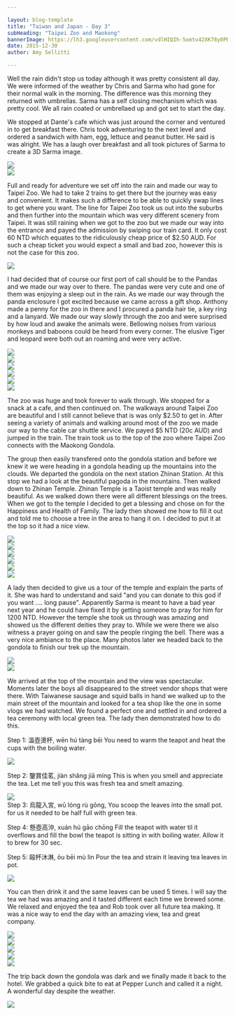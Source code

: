 ```yaml
---

layout: blog-template
title: "Taiwan and Japan - Day 3"
subHeading: "Taipei Zoo and Maokong"
bannerImage: https://lh3.googleusercontent.com/vdlHIQIh-5omtu42XK78y0PRQCW2cvo1hmweC0kWf9aPrwR0KXZugR3S2uzbfsT3MsgHtcB8j7vh8BnCi42iNKrpVNpPKd07SSjJLEFvZIPYAThzRBb39QzBcZ1WxCXjT-7ZVcsJGQ=w2400
date: 2015-12-30
author: Amy Sellitti

---
```

Well the rain didn't stop us today although it was pretty consistent all day. We were informed of the weather by Chris and Sarma who had gone for their normal walk in the morning. The difference was this morning they returned with umbrellas. Sarma has a self closing mechanism which was pretty cool. We all rain coated or umbrellaed up and got set to start the day.

We stopped at Dante's cafe which was just around the corner and ventured in to get breakfast there. Chris took adventuring to the next level and ordered a sandwich with ham, egg, lettuce and peanut butter. He said is was alright. We has a laugh over breakfast and all took pictures of Sarma to create a 3D Sarma image. 

<div class="center-image"><img src="https://lh3.googleusercontent.com/vbaYiVaST-jr8k4H-ecXjRqCYirO4_1ryJqlJwb_4ikB97vO9nm2o6BY8B0R5JpsCgNKPYQrsb5y0jdYq8Eh9-M22BpqvcLPPl8IemO7AcF4bnd-eev6wuBQozVDo_LJOexo7XJ3jA=w2400" /></div>
<div class="center-image"><img src="https://lh3.googleusercontent.com/ds-bRXaIJhqtEVBrpPaIGHwZGdprbbvkktrLOJxnO0QNVzRDieg91p61G2m0g17ckjzQDqyi_5YTHWp23mndRijobJghWgxudqETSjw64Xtes1_adLe5OlcYN9jiwzRt5x35mTUTdw=w2400" /></div>

Full and ready for adventure we set off into the rain and made our way to Taipei Zoo. We had to take 2 trains to get there but the journey was easy and convenient. It makes such a difference to be able to quickly swap lines to get where you want. The line for Taipei Zoo took us out into the suburbs and then further into the mountain which was very different scenery from Taipei. It was still raining when we got to the zoo but we made our way into the entrance and payed the admission by swiping our train card. It only cost 60 NTD which equates to the ridiculously cheap price of $2.50 AUD. For such a cheap ticket you would expect a small and bad zoo, however this is not the case for this zoo. 

<div class="center-image"><img src="https://lh3.googleusercontent.com/C9t8TIPKcH6ZpytpyhOJlGT4WZDYNeFlLX17Q6W-z9AN1MgAobM64-ASBRYukX5qjErENsNC-kY5zmEK0dewJQioS5-GIjK9panZgzwH_mt3Yk3Y7TPYlpnk0SuL2GrSseHV17Sjaw=w2400" /></div>

I had decided that of course our first port of call should be to the Pandas and we made our way over to there. The pandas were very cute and one of them was enjoying a sleep out in the rain. As we made our way through the panda enclosure I got excited because we came across a gift shop. Anthony made a penny for the zoo in there and I procured a panda hair tie, a key ring and a lanyard. We made our way slowly through the zoo and were surprised by how loud and awake the animals were. Bellowing noises from various monkeys and baboons could be heard from every corner. The elusive Tiger and leopard were both out an roaming and were very active. 

<div class="center-image"><img src="https://lh3.googleusercontent.com/qyB8yZ2cV4c45xQQmr7ITui_nAZVu0PytPk9dmN9RiRdaEHwkUZ756f7XWLM482mx3AThmMwnm_cww54Ys9bHEFsNbUQzt9sGC4RVui5YngRJRpcOreUW1CuA7sKvwy1P0tNJBqFFA=w2400" /></div>
<div class="center-image"><img src="https://lh3.googleusercontent.com/X_4fbJiAHqXaVwwu2OPG4JFs4Up1sSymNR6xtOY_eIe1x4Red6pc6VVSpzIcXpp1csBiBNpglXbRV0Tgb0UjBeG6oeBhXP9SDv4menSHOjwi9xWfaZeX1SH_1PT5WxHbsq4K0VtvCg=w2400" /></div>
<div class="center-image"><img src="https://lh3.googleusercontent.com/h4_uggIHostVZjVMEjCNyLBMH3_i9nLcLF40ymcHUqpChWLwlrNHDJBm3i06t_ITJBr3DcsW5qFflpLASpb6jpeJVmDclA4EBF_Kp5ZwZhIsO8X5tf8prkAqxZ4fr0VnY6Rhgtnx4Q=w2400" /></div>
<div class="center-image"><img src="https://lh3.googleusercontent.com/e7HBTS-vaxPrz8zXQ2CBSpiKU6HurnRfcvp386ipnhxfLpCIQAY4UTP-VSiJXGH3weAmYg446IyyqAqD8T1JR8adgDRH-B12modSgcAS_n_yFeJXBOGHIQr2ov1xXu3j3hRv0EKhSw=w2400" /></div>
<div class="center-image"><img src="https://lh3.googleusercontent.com/zGmQs-P99dOUK5JXwax-a8p0t2Nni_zo981PQgOk4G1oXmD_z4TgStO10q4A3HNeNQ3GIPU02cuI6paZxh4Zg0gRf8ZsnJpvTdxL6inMENktrYyYU7Ika3pmWg2nJokkU8kEnTrlig=w2400" /></div>
<div class="center-image"><img src="https://lh3.googleusercontent.com/sTGOb2zBxz6OMrcyMH-8TbH7u8_Rjs-hrFJa1HwVvzruGOXqDkLA7sIMcT9TN-PcIz1I3kdYee9HMScfuo1K0Dxj5o0cT_94g0UijdrxDJ0nSv-oXPKpvwFq8Fq1CHtAQtRXr9nCsQ=w2400" /></div>

The zoo was huge and took forever to walk through. We stopped for a snack at a cafe, and then continued on. The walkways around Taipei Zoo are beautiful and I still cannot believe that is was only $2.50 to get in. After seeing a variety of animals and walking around most of the zoo we made our way to the cable car shuttle service. We payed $5 NTD (20c AUD) and jumped in the train. The train took us to the top of the zoo where Taipei Zoo  connects with the Maokong Gondola. 

The group then easily transfered onto the gondola station and before we knew it we were heading in a gondola heading up the mountains into the clouds. We departed the gondola on the next station Zhinan Station. At this stop we had a look at the beautiful pagoda in the mountains. Then walked down to Zhinan Temple. Zhinan Temple is a Taoist temple and was really beautiful. As we walked down there were all different blessings on the trees. When we got to the temple I decided to get a blessing and chose on for the Happiness and Health of Family. The lady then showed me how to fill it out and told me to choose a tree in the area to hang it on. I decided to put it at the top so it had a nice view. 

<div class="center-image"><img src="https://lh3.googleusercontent.com/dUPai2f5kOx5molW0zjGGkPqyaHZg05pxMp8Xne35ulsq4OMZWlQl4WsWmLNzJRNio42Tzw3mzhGVLshAKmomPpI4lqEWGxiXrKCCsxhi5TiS_2UM-0NLVwSTF0FO6D-gK5jRoiU2w=w2400" /></div>
<div class="center-image"><img src="https://lh3.googleusercontent.com/mLJlDrBsSLbpiWLf-YWzoyV4__2gM4Zj4PSozRitBlp0J5Y4ufs0kQWJr3QW8_jZJyAi2CTl6Vd1VlJAW-tNVCgwkuv14DaR4XBHde3XSXjxE0TG3XlBz96_Vsi91n5mNUKxHcXbdg=w2400" /></div>
<div class="center-image"><img src="https://lh3.googleusercontent.com/KlbJ_BDxlalZPomq2eJAL5qYb9RHWcWqI3AatRjebhNexfGc0rIY2Jue9g6UqwSW26JikFho9t-1AooMSHLlqc2FOLZqre8v4AbaccjYiQqlFMU8duGo31C6nKZjvfIT1PLiT7rD_g=w2400" /></div>
<div class="center-image"><img src="https://lh3.googleusercontent.com/MJSIO9zhrYMliFM-VP1X8JKl0yp3B-cIDgxmbQfV37iHL9fIPvD-QCKh2DgOHOQbBCQrKzb4efCfjYWLXcrlpUioU_i1DSbtAHK5eXD5HzhqufIvfecIakKwjDcmqAn7t2Qp3ZqsQw=w2400" /></div>
<div class="center-image"><img src="https://lh3.googleusercontent.com/jomlSxzEtQBNPA7NUP5lhZManV6eAVjS1XZ5DKEb4CLe2t5VW1riQDsNNGyWtGfz54C3gOJJlfxA-vuwhIzZCeoh-LCg0__gQqbFF78FXQ2G3h5rATuQkepxpW_EJQWutMz4JAXtqg=w2400" /></div>
<div class="center-image"><img src="https://lh3.googleusercontent.com/Zau6BMVXqtk8W66f-MJ9KkrXpfjRTgW98kA1wSFUkYyoxDWQejLbtnzKvPK5PKMetCMGqz63v0xQoWy-PNvB9TjlqXA26A_d0jClB_8NYVF5V_-raIYzk0VKe9sBiXCl18f3p-JtSw=w2400" /></div>

A lady then decided to give us a tour of the temple and explain the parts of it. She was hard to understand and said "and you can donate to this god if you want .... long pause". Apparently Sarma is meant to have a bad year next year and he could have fixed it by getting someone to pray for him for 1200 NTD. However the temple she took us through was amazing and showed us the different deities they pray to. While we were there we also witness a prayer going on and saw the people ringing the bell. There was a very nice ambiance to the place. Many photos later we headed back to the gondola to finish our trek up the mountain.

<div class="center-image"><img src="https://lh3.googleusercontent.com/9XcLsWG_hTYX_G3QiZ_QTGHEZtaUZ5gb1DGGtPun5uYKPMeKhGHuqEBBykobAY1f7-DeMwbUDNT2qge_1tUGha-HXRhHK-SjD5yWcZoB9Dto1vvZOOlvv1JnsKzsA4KHny_y-Bo4Rw=w2400" /></div>
<div class="center-image"><img src="https://lh3.googleusercontent.com/ZlsgehQkEfo2BVJwS0casLD_XVH4h-O8lA8ZwAw697JHy-OCkQhkLa1iqyuqVpNjk0KVy5xolgdrAhhjYqVk-6tYZV2-Z5XrHNT7CoZNi613gSZp8PLaT7o6cdqEk_ETlzDChxn2Wg=w2400" /></div>


We arrived at the top of the mountain and the view was spectacular. Moments later the boys all disappeared to the street vendor shops that were there. With Taiwanese sausage and squid balls in hand we walked up to the main street of the mountain and looked for a tea shop like the one in some vlogs we had watched. We found a perfect one and settled in and ordered a tea ceremony with local green tea. The lady then demonstrated how to do this.



Step 1: 溫壺燙杯, wēn hú tàng bēi  You  need to warm the teapot and heat the cups with the boiling water.
<div class="center-image"><img src="https://lh3.googleusercontent.com/vdlHIQIh-5omtu42XK78y0PRQCW2cvo1hmweC0kWf9aPrwR0KXZugR3S2uzbfsT3MsgHtcB8j7vh8BnCi42iNKrpVNpPKd07SSjJLEFvZIPYAThzRBb39QzBcZ1WxCXjT-7ZVcsJGQ=w2400" /></div>

Step 2: 鑒賞佳茗, jiàn shǎng jiā míng  This is when you smell and appreciate the tea. Let me tell you this was fresh tea and smelt amazing.
<div class="center-image"><img src="https://lh3.googleusercontent.com/VnGu_cPZZdEk4eeNRnEt-YpIdDCgkGUZ_rXzE-uhDNpfO4-3DNLdqvHy8bJfBP09cX8kSgi-qnxzqWpYCKk8uUoeCLKJyT9_L-gg5gUlU306faiK9lRxdoyYiPSA36lMJIu9MeEvmg=w2400" /></div>
Step 3: 烏龍入宮, wū lóng rù gōng, You scoop the leaves into the small pot. for us it needed to be half full with green tea.

Step 4:  懸壺高沖, xuán hú gāo chōng  Fill the teapot with water til it overflows and fill the bowl the teapot is sitting in with boiling water. Allow it to brew for 30 sec.

Step 5:  毆杯沐淋, ōu bēi mù lìn Pour the tea and strain it leaving tea leaves in pot.
<div class="center-image"><img src="https://lh3.googleusercontent.com/Z5n2A8QtjOZ8LlQDTaiumT7KKhC4jwNSHPe3RA13QlkncoiEx5bKwaikB3s_b7TKW6Fo2hQLYH43Rna0rVBcIe9GI5v-nhb7RN7T69avv12_3wNlFLcFqIDAU85738i0GD4aK2Bmbw=w2400" /></div>

You can then drink it and the same leaves can be used 5 times. I will say the tea we had was amazing and it tasted different each time we brewed some. We relaxed and enjoyed the tea and  Rob took over all future tea making. It was a nice way to end the day with an amazing view, tea and great company. 

<div class="center-image"><img src="https://lh3.googleusercontent.com/8vHb2zEpFNqSJ4eOfXEs9qrI0AHOYO_LypY7C3xRcmOXkhmyC4IAtBBFQUN6JaoJjD80epdtBQ6ejM02A27mc8IpJsp2f6JOyY2aP-K4-i86fZu6yaBeZCrHhjgZDgRynjd0IlgPDw=w2400" /></div>
<div class="center-image"><img src="https://lh3.googleusercontent.com/Gt1l6JFtdADDHBLvmIkBobnZnVg6QshLoVG468bX99hr8rgQbWQrg-5yWItMzcXcpRRJVW2H05N-pNrrIpNmkX8IGFyLy9R_ArKT1rHxA7eSCfMxer429RlbXIcMbGn8IkrP6vCdDQ=w2400" /></div>
<div class="center-image"><img src="https://lh3.googleusercontent.com/JH3XHtD-O5XCtqjvtSxDd4MjOvT24cM3ykMIM-DL_O1tF2FAbJlKCK7kH58nprsaLeN6O7eT9WUKyvgnYvPuKAZ8W4oj3-re7Yi1PRmLV41puZBJS4cT2mC-TqNEpFV8N29fmqrX8A=w2400" /></div>
<div class="center-image"><img src="https://lh3.googleusercontent.com/724Dq_CWvKdWN72ioxrNj_Y5u75sypkqSuIWlIwbwof9M2lXuUO_rPGgaMYZn-urAoDyIKlZRb1htCbpYkPdvClz4w0-4TC1xosI_XHaigkg4vMxMG8-WnIksxU2hkCGDqpzMRja5w=w2400" /></div>
<div class="center-image"><img src="https://lh3.googleusercontent.com/3k9HgtsCM3qM1rzz2x4oml8g2JGBIEsnpTO3LucLZR_WjFQQV7ebKJlrfIGTF3bMkvO2HKp7JRBhOxwLzbTEnVpQ_ieYSsYftUuNJfrj1mEyOUyZZDCzmnM_MeBwYpyAiB8mk-n0cw=w2400" /></div>

The trip back down the gondola was dark and we finally made it back to the hotel. We grabbed a quick bite to eat at Pepper Lunch and called it a night. A wonderful day despite the weather.

<div class="center-image"><img src="https://lh3.googleusercontent.com/koph08m2FeycssB4DuMd_vyD1CIGB7DuKGXgT5v0zY1PSQUxYz-aBtTnfhdbYYrAishVhiSwx7uEr0cRy3emxU4q8JjAfNhxAI56uPs0D73VCrIhxaVcPD18vQxIGd8XsweUn6tsdQ=w2400" /></div>
